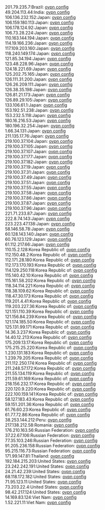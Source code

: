 201.79.235.7:Brazil: [ovpn config](vpn/201_79_235_7.ovpn)  
49.204.113.44:India: [ovpn config](vpn/49_204_113_44.ovpn)  
106.136.232.152:Japan: [ovpn config](vpn/106_136_232_152.ovpn)  
106.159.180.113:Japan: [ovpn config](vpn/106_159_180_113.ovpn)  
106.178.124.92:Japan: [ovpn config](vpn/106_178_124_92.ovpn)  
106.73.28.224:Japan: [ovpn config](vpn/106_73_28_224.ovpn)  
110.163.144.194:Japan: [ovpn config](vpn/110_163_144_194.ovpn)  
114.19.166.236:Japan: [ovpn config](vpn/114_19_166_236.ovpn)  
117.109.203.160:Japan: [ovpn config](vpn/117_109_203_160.ovpn)  
118.240.149.174:Japan: [ovpn config](vpn/118_240_149_174.ovpn)  
121.85.34.194:Japan: [ovpn config](vpn/121_85_34_194.ovpn)  
123.48.228.96:Japan: [ovpn config](vpn/123_48_228_96.ovpn)  
124.18.221.69:Japan: [ovpn config](vpn/124_18_221_69.ovpn)  
125.202.75.165:Japan: [ovpn config](vpn/125_202_75_165.ovpn)  
126.111.31.200:Japan: [ovpn config](vpn/126_111_31_200.ovpn)  
126.26.209.111:Japan: [ovpn config](vpn/126_26_209_111.ovpn)  
126.38.35.198:Japan: [ovpn config](vpn/126_38_35_198.ovpn)  
126.81.21.173:Japan: [ovpn config](vpn/126_81_21_173.ovpn)  
126.89.29.105:Japan: [ovpn config](vpn/126_89_29_105.ovpn)  
133.106.61.1:Japan: [ovpn config](vpn/133_106_61_1.ovpn)  
153.192.51.238:Japan: [ovpn config](vpn/153_192_51_238.ovpn)  
153.232.5.118:Japan: [ovpn config](vpn/153_232_5_118.ovpn)  
180.16.216.53:Japan: [ovpn config](vpn/180_16_216_53.ovpn)  
180.196.32.254:Japan: [ovpn config](vpn/180_196_32_254.ovpn)  
1.66.34.131:Japan: [ovpn config](vpn/1_66_34_131.ovpn)  
211.135.17.76:Japan: [ovpn config](vpn/211_135_17_76.ovpn)  
219.100.37.104:Japan: [ovpn config](vpn/219_100_37_104.ovpn)  
219.100.37.105:Japan: [ovpn config](vpn/219_100_37_105.ovpn)  
219.100.37.107:Japan: [ovpn config](vpn/219_100_37_107.ovpn)  
219.100.37.177:Japan: [ovpn config](vpn/219_100_37_177.ovpn)  
219.100.37.182:Japan: [ovpn config](vpn/219_100_37_182.ovpn)  
219.100.37.19:Japan: [ovpn config](vpn/219_100_37_19.ovpn)  
219.100.37.31:Japan: [ovpn config](vpn/219_100_37_31.ovpn)  
219.100.37.49:Japan: [ovpn config](vpn/219_100_37_49.ovpn)  
219.100.37.51:Japan: [ovpn config](vpn/219_100_37_51.ovpn)  
219.100.37.55:Japan: [ovpn config](vpn/219_100_37_55.ovpn)  
219.100.37.58:Japan: [ovpn config](vpn/219_100_37_58.ovpn)  
219.100.37.86:Japan: [ovpn config](vpn/219_100_37_86.ovpn)  
219.100.37.87:Japan: [ovpn config](vpn/219_100_37_87.ovpn)  
219.100.37.96:Japan: [ovpn config](vpn/219_100_37_96.ovpn)  
221.71.233.87:Japan: [ovpn config](vpn/221_71_233_87.ovpn)  
222.8.74.143:Japan: [ovpn config](vpn/222_8_74_143.ovpn)  
223.223.47.138:Japan: [ovpn config](vpn/223_223_47_138.ovpn)  
58.146.58.78:Japan: [ovpn config](vpn/58_146_58_78.ovpn)  
60.128.143.140:Japan: [ovpn config](vpn/60_128_143_140.ovpn)  
60.76.123.129:Japan: [ovpn config](vpn/60_76_123_129.ovpn)  
61.112.217.66:Japan: [ovpn config](vpn/61_112_217_66.ovpn)  
110.15.2.128:Korea Republic of: [ovpn config](vpn/110_15_2_128.ovpn)  
112.150.48.2:Korea Republic of: [ovpn config](vpn/112_150_48_2.ovpn)  
112.171.28.180:Korea Republic of: [ovpn config](vpn/112_171_28_180.ovpn)  
112.173.170.193:Korea Republic of: [ovpn config](vpn/112_173_170_193.ovpn)  
114.129.250.118:Korea Republic of: [ovpn config](vpn/114_129_250_118.ovpn)  
115.140.42.10:Korea Republic of: [ovpn config](vpn/115_140_42_10.ovpn)  
115.161.58.202:Korea Republic of: [ovpn config](vpn/115_161_58_202.ovpn)  
118.34.114.221:Korea Republic of: [ovpn config](vpn/118_34_114_221.ovpn)  
118.38.109.62:Korea Republic of: [ovpn config](vpn/118_38_109_62.ovpn)  
118.47.30.173:Korea Republic of: [ovpn config](vpn/118_47_30_173.ovpn)  
119.201.4.41:Korea Republic of: [ovpn config](vpn/119_201_4_41.ovpn)  
119.203.227.36:Korea Republic of: [ovpn config](vpn/119_203_227_36.ovpn)  
121.151.110.39:Korea Republic of: [ovpn config](vpn/121_151_110_39.ovpn)  
121.156.84.239:Korea Republic of: [ovpn config](vpn/121_156_84_239.ovpn)  
121.174.185.50:Korea Republic of: [ovpn config](vpn/121_174_185_50.ovpn)  
125.131.99.171:Korea Republic of: [ovpn config](vpn/125_131_99_171.ovpn)  
14.36.3.237:Korea Republic of: [ovpn config](vpn/14_36_3_237.ovpn)  
14.40.12.213:Korea Republic of: [ovpn config](vpn/14_40_12_213.ovpn)  
175.209.13.17:Korea Republic of: [ovpn config](vpn/175_209_13_17.ovpn)  
175.215.25.220:Korea Republic of: [ovpn config](vpn/175_215_25_220.ovpn)  
1.230.131.183:Korea Republic of: [ovpn config](vpn/1_230_131_183.ovpn)  
1.239.79.205:Korea Republic of: [ovpn config](vpn/1_239_79_205.ovpn)  
211.112.250.174:Korea Republic of: [ovpn config](vpn/211_112_250_174.ovpn)  
211.248.57.172:Korea Republic of: [ovpn config](vpn/211_248_57_172.ovpn)  
211.55.134.119:Korea Republic of: [ovpn config](vpn/211_55_134_119.ovpn)  
211.59.61.169:Korea Republic of: [ovpn config](vpn/211_59_61_169.ovpn)  
218.156.232.17:Korea Republic of: [ovpn config](vpn/218_156_232_17.ovpn)  
220.120.9.220:Korea Republic of: [ovpn config](vpn/220_120_9_220.ovpn)  
222.100.159.141:Korea Republic of: [ovpn config](vpn/222_100_159_141.ovpn)  
58.127.183.43:Korea Republic of: [ovpn config](vpn/58_127_183_43.ovpn)  
59.151.201.36:Korea Republic of: [ovpn config](vpn/59_151_201_36.ovpn)  
61.76.60.23:Korea Republic of: [ovpn config](vpn/61_76_60_23.ovpn)  
61.77.72.86:Korea Republic of: [ovpn config](vpn/61_77_72_86.ovpn)  
38.253.144.212:Peru: [ovpn config](vpn/38_253_144_212.ovpn)  
217.138.212.58:Romania: [ovpn config](vpn/217_138_212_58.ovpn)  
176.210.163.56:Russian Federation: [ovpn config](vpn/176_210_163_56.ovpn)  
37.22.67.106:Russian Federation: [ovpn config](vpn/37_22_67_106.ovpn)  
77.35.103.246:Russian Federation: [ovpn config](vpn/77_35_103_246.ovpn)  
91.205.236.158:Russian Federation: [ovpn config](vpn/91_205_236_158.ovpn)  
95.215.116.73:Russian Federation: [ovpn config](vpn/95_215_116_73.ovpn)  
171.99.147.81:Thailand: [ovpn config](vpn/171_99_147_81.ovpn)  
192.184.215.203:United States: [ovpn config](vpn/192_184_215_203.ovpn)  
23.242.242.191:United States: [ovpn config](vpn/23_242_242_191.ovpn)  
24.21.42.239:United States: [ovpn config](vpn/24_21_42_239.ovpn)  
68.118.172.182:United States: [ovpn config](vpn/68_118_172_182.ovpn)  
71.95.123.11:United States: [ovpn config](vpn/71_95_123_11.ovpn)  
73.203.22.4:United States: [ovpn config](vpn/73_203_22_4.ovpn)  
98.42.217.124:United States: [ovpn config](vpn/98_42_217_124.ovpn)  
14.169.83.124:Viet Nam: [ovpn config](vpn/14_169_83_124.ovpn)  
1.52.221.11:Viet Nam: [ovpn config](vpn/1_52_221_11.ovpn)  

